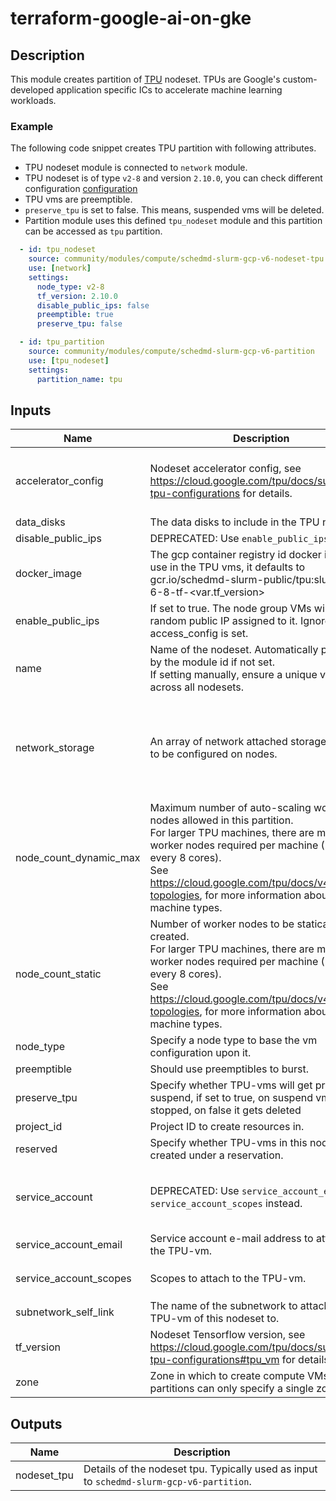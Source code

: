 # terraform-google-ai-on-gke

## Description

This module creates partition of [TPU](https://cloud.google.com/tpu/docs/intro-to-tpu) nodeset.
TPUs are Google's custom-developed application specific ICs to accelerate machine
learning workloads.

### Example

The following code snippet creates TPU partition with following attributes.

- TPU nodeset module is connected to `network` module.
- TPU nodeset is of type `v2-8` and version `2.10.0`, you can check different configuration [configuration](https://cloud.google.com/tpu/docs/supported-tpu-configurations)
- TPU vms are preemptible.
- `preserve_tpu` is set to false. This means, suspended vms will be deleted.
- Partition module uses this defined `tpu_nodeset` module and this partition can
be accessed as `tpu` partition.

```yaml
  - id: tpu_nodeset
    source: community/modules/compute/schedmd-slurm-gcp-v6-nodeset-tpu
    use: [network]
    settings:
      node_type: v2-8
      tf_version: 2.10.0
      disable_public_ips: false
      preemptible: true
      preserve_tpu: false

  - id: tpu_partition
    source: community/modules/compute/schedmd-slurm-gcp-v6-partition
    use: [tpu_nodeset]
    settings:
      partition_name: tpu
```

<!-- BEGINNING OF PRE-COMMIT-TERRAFORM DOCS HOOK -->
## Inputs

| Name | Description | Type | Default | Required |
|------|-------------|------|---------|:--------:|
| accelerator\_config | Nodeset accelerator config, see https://cloud.google.com/tpu/docs/supported-tpu-configurations for details. | <pre>object({<br>    topology = string<br>    version  = string<br>  })</pre> | <pre>{<br>  "topology": "",<br>  "version": ""<br>}</pre> | no |
| data\_disks | The data disks to include in the TPU node | `list(string)` | `[]` | no |
| disable\_public\_ips | DEPRECATED: Use `enable_public_ips` instead. | `bool` | `null` | no |
| docker\_image | The gcp container registry id docker image to use in the TPU vms, it defaults to gcr.io/schedmd-slurm-public/tpu:slurm-gcp-6-8-tf-<var.tf\_version> | `string` | `null` | no |
| enable\_public\_ips | If set to true. The node group VMs will have a random public IP assigned to it. Ignored if access\_config is set. | `bool` | `false` | no |
| name | Name of the nodeset. Automatically populated by the module id if not set. <br>If setting manually, ensure a unique value across all nodesets. | `string` | n/a | yes |
| network\_storage | An array of network attached storage mounts to be configured on nodes. | <pre>list(object({<br>    server_ip     = string,<br>    remote_mount  = string,<br>    local_mount   = string,<br>    fs_type       = string,<br>    mount_options = string,<br>  }))</pre> | `[]` | no |
| node\_count\_dynamic\_max | Maximum number of auto-scaling worker nodes allowed in this partition. <br>For larger TPU machines, there are multiple worker nodes required per machine (1 for every 8 cores).<br>See https://cloud.google.com/tpu/docs/v4#large-topologies, for more information about these machine types. | `number` | `0` | no |
| node\_count\_static | Number of worker nodes to be statically created. <br>For larger TPU machines, there are multiple worker nodes required per machine (1 for every 8 cores).<br>See https://cloud.google.com/tpu/docs/v4#large-topologies, for more information about these machine types. | `number` | `0` | no |
| node\_type | Specify a node type to base the vm configuration upon it. | `string` | `""` | no |
| preemptible | Should use preemptibles to burst. | `bool` | `false` | no |
| preserve\_tpu | Specify whether TPU-vms will get preserve on suspend, if set to true, on suspend vm is stopped, on false it gets deleted | `bool` | `false` | no |
| project\_id | Project ID to create resources in. | `string` | n/a | yes |
| reserved | Specify whether TPU-vms in this nodeset are created under a reservation. | `bool` | `false` | no |
| service\_account | DEPRECATED: Use `service_account_email` and `service_account_scopes` instead. | <pre>object({<br>    email  = string<br>    scopes = set(string)<br>  })</pre> | `null` | no |
| service\_account\_email | Service account e-mail address to attach to the TPU-vm. | `string` | `null` | no |
| service\_account\_scopes | Scopes to attach to the TPU-vm. | `set(string)` | <pre>[<br>  "https://www.googleapis.com/auth/cloud-platform"<br>]</pre> | no |
| subnetwork\_self\_link | The name of the subnetwork to attach the TPU-vm of this nodeset to. | `string` | n/a | yes |
| tf\_version | Nodeset Tensorflow version, see https://cloud.google.com/tpu/docs/supported-tpu-configurations#tpu_vm for details. | `string` | `"2.14.0"` | no |
| zone | Zone in which to create compute VMs. TPU partitions can only specify a single zone. | `string` | n/a | yes |

## Outputs

| Name | Description |
|------|-------------|
| nodeset\_tpu | Details of the nodeset tpu. Typically used as input to `schedmd-slurm-gcp-v6-partition`. |

<!-- END OF PRE-COMMIT-TERRAFORM DOCS HOOK -->

